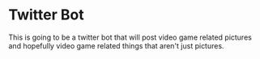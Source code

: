 # Twitter Bot
This is going to be a twitter bot that will post video game related pictures and hopefully
video game related things that aren't just pictures.